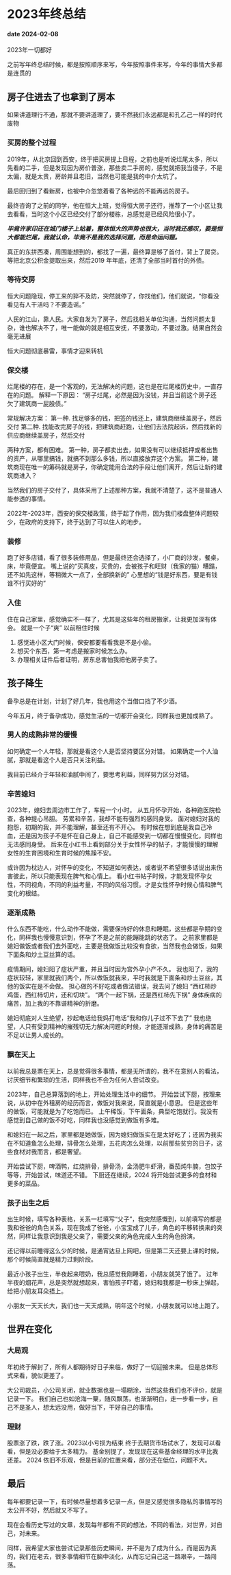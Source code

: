 # 2023年终总结
#### date 2024-02-08

2023年一切都好

之前写年终总结时候，都是按照顺序来写，今年按照事件来写，今年的事情大多都是连贯的

## 房子住进去了也拿到了房本

如果讲道理行不通，那就不要讲道理了，要不然我们永远都是和孔乙己一样的时代废物

### 买房的整个过程
2019年，从北京回到西安，终于把买房提上日程，之前也是听说烂尾太多，所以先看的二手，但是发现因为房价普涨，那些卖二手房的，感觉就把我当傻子，不是太偏，就是太贵，房龄并且老旧，当然也可能是我的中介太坑了。

最后回归到了看新房，也被中介忽悠着看了各种远的不能再远的房子。

最终咨询了之前的同学，他在恒大上班，觉得恒大房子还行，推荐了一个小区让我去看看，当时这个小区已经交付了部分楼栋，总感觉是已经风险很小了。

***毕竟许家印还在城门楼子上站着，整体恒大的声势也很大，当时我还感叹，要是恒大都能烂尾，我就认命，毕竟不是我的选择问题，而是命运问题。***

真正的东拼西凑，周围能想到的，都找了一遍，最终算是够了首付，背上了房贷。等把北京公积金提取出来，然后2019 年年底，还清了全部当时首付的外债。

### 等待交房

恒大问题隐现，停工来的猝不及防，突然就停了，你找他们，他们就说，“你看没看见有人干活吗？不要造谣。”

人民的江山，靠人民。大家自发为了房子，然后找相关单位沟通，当然问题太复杂，谁也解决不了，唯一能做的就是相互安抚，不要激动，不要过激。结果自然会毫无进展

恒大问题彻底暴雷，事情才迎来转机

### 保交楼

烂尾楼的存在，是一个客观的，无法解决的问题，这也是在烂尾楼历史中，一直存在的问题。
解释一下原因：
“房子烂尾，必然是因为没钱，并且当前这个房子还欠了建筑商一屁股债。”

常规解决方案：
第一种. 找足够多的钱，把签的钱还上，建筑商继续盖房子，然后交付
第二种. 找能改完房子的钱，把建筑商赶跑，让他们去法院起诉，然后找新的供应商继续盖房子，然后交付

两种方案，都有困难。
第一种，房子都卖出去，如果没有可以继续抵押或者出售的资产，从哪里搞钱，就搞不到那么多钱，所以直接放弃这个方案。
第二种，建筑商现在唯一的筹码就是房子，你确定能用合法的手段让他们离开，然后让新的建筑商进入？

当然我们的房子交付了，具体采用了上述那种方案，我就不清楚了，这不是普通人能参透的事情。

2022年-2023年，西安的保交楼政策，终于起了作用，因为我们楼盘整体问题较少，在政府的支持下，终于达到了可以住人的地步。

### 装修

跑了好多店铺，看了很多装修用品，但是最终还会选择了，小厂商的沙发，餐桌，床，毕竟便宜。
嘴上说的“买真皮，买贵的，会被孩子和旺财（我家的猫）糟蹋，还不如先这样，等稍微大一点了，全部换新的”
心里想的“钱是好东西，要是有钱谁不行买好的”

### 入住

住在自己家里，感觉确实不一样了，尤其是这些年的租房搬家，让我更加深有体会。 
就是一个子“爽”
以前租住时候
1. 感觉进小区大门时候，保安都要看看我是不是小偷。
2. 想买个东西，第一考虑是搬家时候怎么办。
3. 办理相关证件后者证明，房东总害怕我把他房子卖了。



## 孩子降生

备孕总是在计划，计划了好几年，我也用这个当借口挡了不少酒。

今年五月，终于备孕成功，感觉生活的一切都开会变化，同样我也更加成熟了。

### 男人的成熟非常的缓慢

如何确定一个人年轻，那就是看这个人是否坚持要区分对错。
如果确定一个人油腻，那就是看这个人是否只关注利益。

我目前已经介于年轻和油腻中间了，要思考利益，同样努力区分对错。

### 辛苦媳妇

2023年，媳妇去周边市工作了，车程一个小时。 从五月怀孕开始，各种跑医院检查，各种提心吊胆。
劳累和辛苦，我却不能有强烈的感同身受。
面对媳妇对我的抱怨，初期的我，并不能理解，甚至还有不开心。
有时候在想到底是我自己冷血，还是因为孩子不是怀在自己身上，自己不能感受到一切都在慢慢变化，同样也无法感同身受。
后来在小红书上看到部分关于女性怀孕的帖子，才能慢慢的理解女性的生育困境和生育时候的焦躁不安。

或许因为枕边人，对怀孕的变化，不知道如何表达，或者说不希望很多话说出来伤害彼此，所以只能表现在脾气和心情上。
看小红书帖子时候，才能发现怀孕女性，不同视角，不同的利益考量，不同的风俗习惯。才是女性怀孕时候心情和脾气变化的根结。

###  逐渐成熟

什么东西不能吃，什么动作不能做，需要保持好的休息和睡眠，这些都是孕期的变化，同样我也慢慢意识到，怀孕了不是之前的能蹦能跳的状态了。
之前家里都是媳妇做饭或者我们去外面吃，主要是我做饭比较没有食欲，当然我也会做饭，如果下面条和炒土豆丝算的话。

疫情期间，媳妇阳了症状严重，并且当时因为宫外孕小产不久。
我也阳了，我的症状较轻，家里就我们两个，所以做饭就我来，平时我就是下面条和炒土豆丝，其他的饭实在是不会做。
担心做的不好吃或者做法错误，我去问了媳妇
“西红柿炒鸡蛋，西红柿切片，还和切块”。 
“两个一起下锅，还是西红柿先下锅”
身体疾病的痛苦，加上我的不靠谱精神的折磨。

媳妇彻底对人生绝望，抄起电话给我妈打电话“我和你儿子过不下去了”
我也绝望，人只有受到精神的摧残切无力解决问题的时候，才能逐渐成熟，身体的痛苦是不足以让男人成长的。

### 飘在天上

以前我总是票在天上，总是觉得很多事情，都是无所谓的，我不在意别人的看法，讨厌细节和繁琐的生活，同样我也不会为任何人尝试改变。

2023年，自己总算落到的地上，开始处理生活中的细节。
开始尝试下厨，按理来说，从初中在外租房的经历而言，做饭对我来说，简直就是小意思。
但是这些年的做饭，可能就是为了吃饱而已。 
上午稀饭，下午面条，典型吃饱就行。我没有感觉到自己做的饭不好吃，同样我也没感觉到做饭有多难。

和媳妇在一起之后，家里都是她做饭，因为媳妇做饭实在是太好吃了；还因为我实在不知道鱼怎么处理，排骨怎么处理，五花肉怎么处理，以前那些贫穷的日子，这些食材对我而言，都是奢望。

开始尝试下厨，啤酒鸭，红烧排骨，排骨汤，金汤肥牛虾滑，番茄炖牛腩，包饺子等等，开始尝试，味道还不错。
下厨还在继续，2024 将开始尝试更多的食材和更多的菜品。


### 孩子出生之后

出生时候，填写各种表格，关系一栏填写“父子”，我突然感慨到，以前填写的都是我和爸爸的角色关系，现在我成了爸爸，小宝宝成了儿子，角色的平移转换来的突然，同样让我意识到我是父亲了，需要父亲的角色完成人生的角色扮演。


还记得以前睡得这么少的时候，是通宵达旦上网吧，但是第二天还要上课的时候，那个时候简直就是精力过剩阶段。

最近小孩子出生，半夜起来喂奶，我总感觉我刚睡着，小朋友就哭了饿了。
过年半夜的烟花声，总是突然就想起来，害怕孩子吓着，媳妇和我都是一秒床上弹起，给把小朋友耳朵捂上。

小朋友一天天长大，我们也一天天成熟，明年这个时候，小朋友就可以地上跑了。


## 世界在变化

### 大局观

年初终于解封了，所有人都期待好日子来临，做好了一切迎接未来。
但是总体形式来看，貌似更差了。

大公司裁员，小公司关闭，就业数据也是一塌糊涂，当然这些我们也不评价，就是记录一下。
我们自己也如沧海一粟，随风飘荡，也渐渐明白，走一步看一步，自己不是圣人，想太远没用，做好当下，干好自己的事情。

### 理财
股票涨了跌，跌了涨。2023以小亏损为结束
终于去期货市场试水了，发现可以看看，但是没必要给于太多精力。
基金别提了，发现现在这些基金经理的水平比我还差。
2024 依旧不乐观，但是目前的位置来看，部分还在低位，问题不大。


## 最后

每年都要记录一下，有时候尽量想着多记录一点，但是又感觉很多隐私的事情写的太公开不好，然后就又不写了。

现在会看历史写过的文章，发现每年都有不同的想法，不同的看法，对世界，对自己，对未来。

同样，我希望大家也尝试记录那些历史瞬间，并不是为了成为什么，而是因为真的，我们在老去，很多事情细节在脑中淡化，从而忘记自己这一路艰辛，一路闯荡。





